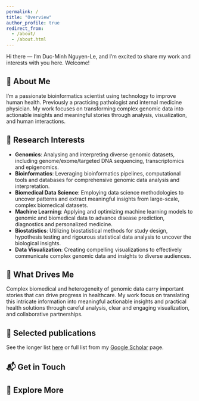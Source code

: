 ```yaml
---
permalink: /
title: "Overview"
author_profile: true
redirect_from: 
  - /about/
  - /about.html
---
```


Hi there — I’m Duc-Minh Nguyen-Le, and I’m excited to share my work and interests with you here. Welcome!

## 🌱 About Me

I’m a passionate bioinformatics scientist using technology to improve human health. Previously a practicing pathologist and internal medicine physician. My work focuses on transforming complex genomic data into actionable insights and meaningful stories through analysis, visualization, and human interactions.

## 🧭 Research Interests

- **Genomics**: Analysing and interpreting diverse genomic datasets, including genome/exome/targeted DNA sequencing, transcriptomics and epigenomics.
- **Bioinformatics**: Leveraging bioinformatics pipelines, computational tools and databases for comprehensive genomic data analysis and interpretation.
- **Biomedical Data Science**: Employing data science methodologies to uncover patterns and extract meaningful insights from large-scale, complex biomedical datasets.
- **Machine Learning**: Applying and optimizing machine learning models to genomic and biomedical data to advance disease prediction, diagnostics and personalized medicine.
- **Biostatistics**: Utilizing biostatistical methods for study design, hypothesis testing and rigourous statistical data analysis to uncover the biological insights.
- **Data Visualization**: Creating compelling visualizations to effectively communicate complex genomic data and insights to diverse audiences.

## 🎨 What Drives Me

Complex biomedical and heterogeneity of genomic data carry important stories that can drive progress in healthcare. My work focus on translating this intricate information into meaningful actionable insights and practical health solutions through careful analysis, clear and engaging visualization, and collaborative partnerships.

## 📖 Selected publications

<p>
  See the longer list
  <a href="https://ducminhnguyenle.github.io/publications" target="_blank" rel="noreferrer">here</a>
  or full list from my
  <a href="https://scholar.google.com/citations?user=PaGIHZMAAAAJ" target="_blank" rel="noreferrer">Google Scholar</a>
  page.
</p>

## 📬 Get in Touch

## 📌 Explore More
